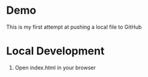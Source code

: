 # Demo

This is my first attempt at pushing a local file to GitHub

# Local Development

1. Open index.html in your browser

